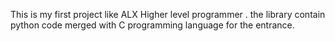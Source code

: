 This is my first project like ALX Higher level programmer . the library contain python code merged with C programming language for the entrance.
